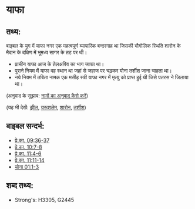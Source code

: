 # याफा #

## तथ्य: ##

बाइबल के युग में याफा नगर एक महत्वपूर्ण व्यापारिक बन्दरगाह था जिसकी भौगोलिक स्थिति शारोन के मैदान के दक्षिण में भूमध्य सागर के तट पर थी।

* प्राचीन याफा आज के तेलअविव का भाग जाफा था।
* पुराने नियम में याफा वह स्थान था जहां से जहाज पर चढ़कर योना तर्शीश जाना चाहता था।
* नये नियम में तबिता नामक एक मसीह स्त्री याफा नगर में मृत्यु को प्राप्त हुई थी जिसे पतरस ने जिलाया था।

(अनुवाद के सुझाव: [नामों का अनुवाद कैसे करें](rc://hi/ta/man/translate/translate-names))

(यह भी देखें: [झील](../names/mediterranean.md), [यरूशलेम](../names/jerusalem.md), [शारोन](../names/sharon.md), [तर्शीश](../names/tarshish.md)) 

## बाइबल सन्दर्भ: ##

* [प्रे.का. 09:36-37](rc://hi/tn/help/act/09/36)
* [प्रे.का. 10:7-8](rc://hi/tn/help/act/10/07)
* [प्रे.का. 11:4-6](rc://hi/tn/help/act/11/04)
* [प्रे.का. 11:11-14](rc://hi/tn/help/act/11/11)
* [योना 01:1-3](rc://hi/tn/help/jon/01/01)

## शब्द तथ्य: ##

* Strong's: H3305, G2445

